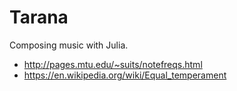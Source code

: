 # Tarana
Composing music with Julia.

* http://pages.mtu.edu/~suits/notefreqs.html
* https://en.wikipedia.org/wiki/Equal_temperament